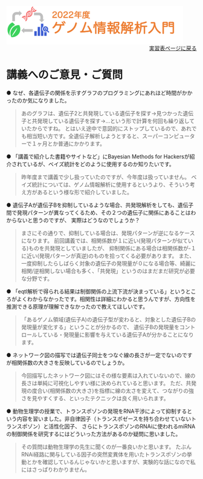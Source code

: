 <img src="https://github.com/CropEvol/lecture/blob/master/textbook_2022/images/logo.png?raw=true" alt="2022年度ゲノム情報解析入門" height="100px" align="middle">

<div align="right"><a href="https://github.com/CropEvol/lecture#section2">実習表ページに戻る</a></div>

# 講義へのご意見・ご質問

● なぜ、各遺伝子の関係を示すグラフのプログラミングにあれほど時間がかかったのか気になりました。

> あのグラフは、遺伝子2と共発現している遺伝子を探す→見つかった遺伝子と共発現している遺伝子を探す→...という形で計算を何回も繰り返していたからですね。
> とはいえ途中で意図的にストップしているので、あれでも相当短い方です。全遺伝子解析しようとすると、スーパーコンピューターで１ヶ月とか普通にかかります。

● 「講義で紹介した書籍やサイトなど」にBayesian Methods for Hackersが紹介されているが、ベイズ統計をどのように使用するのか知りたいです。

> 昨年度まで講義で少し扱っていたのですが、今年度は扱っていません。
> ベイズ統計については、ゲノム情報解析に使用するというより、そういう考え方があるという様な形で紹介していました。

● 遺伝子Aが遺伝子Bを抑制しているような場合、共発現解析をしても、遺伝子間で発現パターンが異なってくるため、その２つの遺伝子に関係にあることはわからないと思うのですが、
実際はどうなのでしょうか？

> まさにその通りで、抑制している場合は、発現パターンが逆になるケースになります。
> 前回講義では、相関係数が１に近い(発現パターンが似ている)ものを共発現としていましたが、
> 抑制関係にある場合は相関係数が-１に近い(発現パターンが真逆)のものを拾ってくる必要があります。
> また、一度抑制したらしばらく対象の遺伝子の発現量が０になる場合等、綺麗に相関/逆相関しない場合も多く、「共発現」というのはまだまだ研究が必要な分野です。

● 「eqtl解析で得られる結果は制御関係の上流下流が決まっている」というところがよくわからなかったです。相関性は詳細にわかると思うんですが、方向性を推測できる原理が理解できなかったので教えてほしいです。

> 「あるゲノム領域(遺伝子A)の遺伝子型が変わると、対象とした遺伝子Bの発現量が変化する」ということが分かるので、
> 遺伝子Bの発現量をコントロールしている・発現量に影響を与えている遺伝子Aが分かることになります。

● ネットワーク図の描写では遺伝子同士をつなぐ線の長さが一定でないのですが相関係数の大きさを反映しているのでしょうか。

> 今回描写したネットワーク図にはその様な要素は入れていないので、線の長さは単純に可視化しやすい様に決められていると思います。
> ただ、共発現の度合い(相関係数の大きさ)を指標に線の太さを変えて、つながりの強さを見やすくする、といったテクニックは良く用いられます。

● 動物生理学の授業で、トランスポゾンの発現をRNA干渉によって抑制するという内容を習いました。非自律因子（トランスポゼースを持ち合わせていないトランスポゾン）と活性化因子、
さらにトランスポゾンのRNAiに使われるmiRNAの制御関係を研究するにはどういった方法があるのか疑問に思いました。

> その質問は動物生理学の先生に聞くのが一番良いかと思います。
> たぶんRNAi経路に関与している因子の突然変異体を用いたトランスポゾンの挙動とかを確認しているんじゃないかと思いますが、実験的な話になので私にはさっぱりわかりません。
